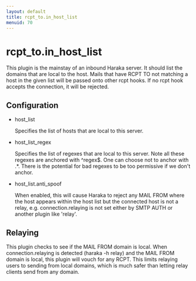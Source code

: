 ```yaml
---
layout: default
title: rcpt_to.in_host_list
menuid: 70
---
```

rcpt\_to.in\_host\_list
=====================

This plugin is the mainstay of an inbound Haraka server. It should list the
domains that are local to the host. Mails that have RCPT TO not matching
a host in the given list will be passed onto other rcpt hooks. If no rcpt
hook accepts the connection, it will be rejected.

## Configuration

* host\_list

  Specifies the list of hosts that are local to this server.

* host\_list\_regex

  Specifies the list of regexes that are local to this server.  Note
  all these regexes are anchored with ^regex$. One can choose not to
  anchor with .\*. There is the potential for bad regexes to be
  too permissive if we don't anchor.

* host\_list.anti\_spoof

  When enabled, this will cause Haraka to reject any MAIL FROM where 
  the host appears within the host list but the connected host is not
  a relay, e.g. connection.relaying is not set either by SMTP AUTH or
  another plugin like 'relay'.

## Relaying

This plugin checks to see if the MAIL FROM domain is local. When
connection.relaying is detected (haraka -h relay) and the MAIL FROM domain is
local, this plugin will vouch for any RCPT. This limits relaying users to
sending from local domains, which is much safer than letting relay clients
send from any domain.

